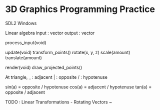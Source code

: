 # 3D Graphics Programming Practice 

SDL2
Windows

Linear algebra 
input : vector
output : vector

process_input(void)

update(void)
    transform_points()
        rotate(x, y, z)
        scale(amount)
        translate(amount)

render(void)
    draw_projected_points()

At triangle, 
    _ : adjacent
    | : opposite
    / : hypotenuse

sin(a) = opposite / hypotenuse
cos(a) = adjacent / hypotenuse
tan(a) = opposite / adjacent


TODO : Linear Transformations - Rotating Vectors ~ 